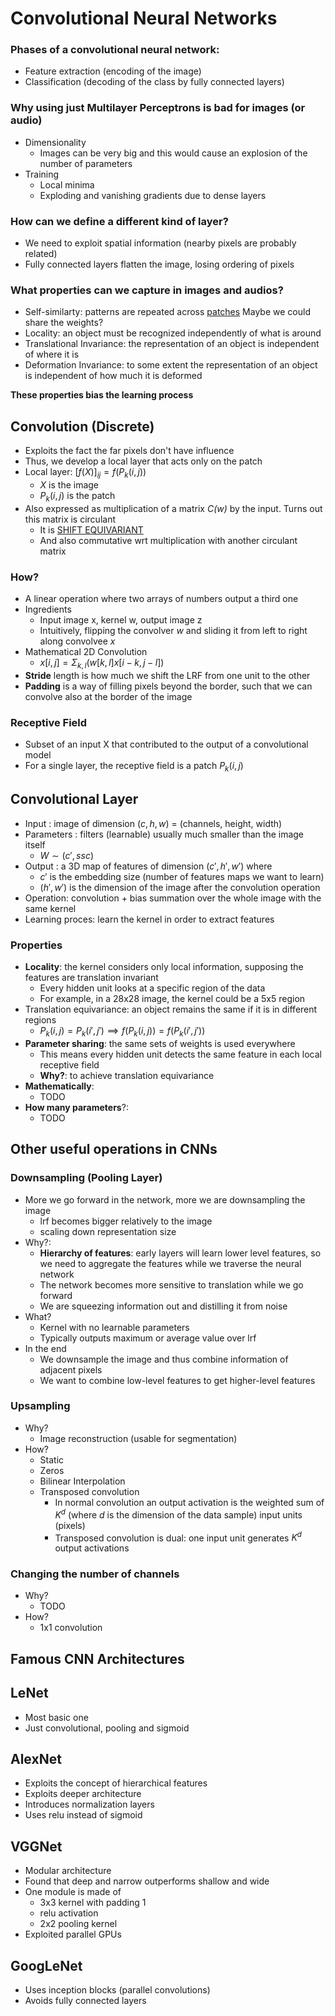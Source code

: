 # Convolutional Neural Networks

### Phases of a convolutional neural network:
  - Feature extraction (encoding of the image)
  - Classification (decoding of the class by fully connected layers)

### Why using just Multilayer Perceptrons is bad for images (or audio)
- Dimensionality
  - Images can be very big and this would cause an explosion of the number of parameters
- Training
  - Local minima
  - Exploding and vanishing gradients due to dense layers

### How can we define a different kind of layer?
- We need to exploit spatial information (nearby pixels are probably related)
- Fully connected layers flatten the image, losing ordering of pixels

### What properties can we capture in images and audios?

- Self-similarty: patterns are repeated across [patches](misc_definitions.md#patch)  Maybe we could share the weights?
- Locality: an object must be recognized independently of what is around
- Translational Invariance: the representation of an object is independent of where it is
- Deformation Invariance: to some extent the representation of an object is independent of how much it is deformed

**These properties bias the learning process**

## Convolution (Discrete)

- Exploits the fact the far pixels don't have influence
- Thus, we develop a local layer that acts only on the patch
- Local layer: $[f(X)]_{ij} = f(P_k(i,j))$
  - $X$ is the image
  - $P_k(i,j)$ is the patch
- Also expressed as multiplication of a matrix *C(w)* by the input. Turns out this matrix is circulant
  - It is [SHIFT EQUIVARIANT](misc_definitions.md#equivariance)
  - And also commutative wrt multiplication with another circulant matrix

### How?

- A linear operation where two arrays of numbers output a third one
- Ingredients
  - Input image x, kernel w, output image z
  - Intuitively, flipping the convolver *w* and sliding it from left to right along convolvee *x*
- Mathematical 2D Convolution
  - $x[i,j]=\Sigma_{k,l} (w[k,l]x[i-k,j-l])$
- **Stride** length is how much we shift the LRF from one unit to the other
- **Padding** is a way of filling pixels beyond the border, such that we can convolve also at the border of the image

### Receptive Field

- Subset of an input X that contributed to the output of a convolutional model
- For a single layer, the receptive field is a patch $P_k(i,j)$

## Convolutional Layer

- Input : image of dimension $(c,h,w)$ = (channels, height, width)
- Parameters : filters (learnable) usually much smaller than the image itself
  - $W \sim (c',ssc)$
- Output : a 3D map of features of dimension $(c',h',w')$ where 
  - $c'$ is the embedding size (number of features maps we want to learn)
  - $(h',w')$ is the dimension of the image after the convolution operation
- Operation: convolution + bias summation over the whole image with the same kernel
- Learning proces: learn the kernel in order to extract features

### Properties

- **Locality**: the kernel considers only local information, supposing the features are translation invariant
  - Every hidden unit looks at a specific region of the data
  - For example, in a 28x28 image, the kernel could be a 5x5 region
- Translation equivariance: an object remains the same if it is in different regions
    - $P_k(i,j) = P_k(i',j') \implies f(P_k(i,j)) = f(P_k(i',j'))$
- **Parameter sharing**: the same sets of weights is used everywhere
  - This means every hidden unit detects the same feature in each local receptive field
  - **Why?**: to achieve translation equivariance
- **Mathematically**:
  - TODO
- **How many parameters**?:
  - TODO

## Other useful operations in CNNs

### Downsampling (Pooling Layer)

- More we go forward in the network, more we are downsampling the image
  - lrf becomes bigger relatively to the image
  - scaling down representation size
- Why?:
  - **Hierarchy of features**: early layers will learn lower level features, so we need to aggregate the features while we traverse the neural network
  - The network becomes more sensitive to translation while we go forward
  - We are squeezing information out and distilling it from noise
- What?
  - Kernel with no learnable parameters
  - Typically outputs maximum or average value over lrf
- In the end
  - We downsample the image and thus combine information of adjacent pixels
  - We want to combine low-level features to get higher-level features

### Upsampling

- Why?
  - Image reconstruction (usable for segmentation)
- How?
  - Static
  - Zeros
  - Bilinear Interpolation
  - Transposed convolution
    - In normal convolution an output activation is the weighted sum of $K^d$
      (where $d$ is the dimension of the data sample) input units (pixels)
    - Transposed convolution is dual: one input unit generates $K^d$ output
      activations 

### Changing the number of channels

- Why?
  - TODO
- How?
  - 1x1 convolution


## Famous CNN Architectures

## LeNet

- Most basic one
- Just convolutional, pooling and sigmoid

## AlexNet

- Exploits the concept of hierarchical features
- Exploits deeper architecture
- Introduces normalization layers
- Uses relu instead of sigmoid

## VGGNet

- Modular architecture
- Found that deep and narrow outperforms shallow and wide
- One module is made of
  - 3x3 kernel with padding 1
  - relu activation
  - 2x2 pooling kernel
- Exploited parallel GPUs

## GoogLeNet

- Uses inception blocks (parallel convolutions)
- Avoids fully connected layers
